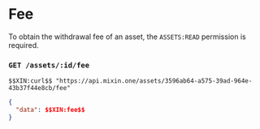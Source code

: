 # Fee

To obtain the withdrawal fee of an asset, the `ASSETS:READ` permission is required.

### `GET /assets/:id/fee` 

```
$$XIN:curl$$ "https://api.mixin.one/assets/3596ab64-a575-39ad-964e-43b37f44e8cb/fee"
```

```json
{  
  "data": $$XIN:fee$$
}
```
